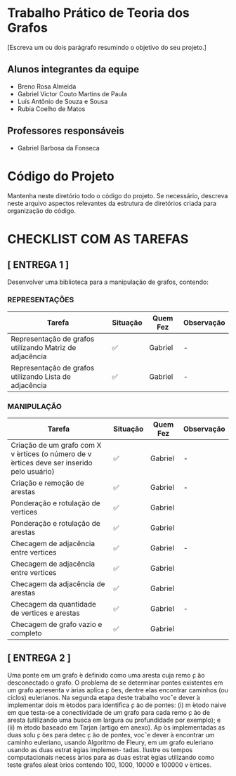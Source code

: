 # Trabalho Prático de Teoria dos Grafos

[Escreva um ou dois  parágrafo resumindo o objetivo do seu projeto.]

## Alunos integrantes da equipe

* Breno Rosa Almeida 
* Gabriel Victor Couto Martins de Paula 
* Luís Antônio de Souza e Sousa 
* Rubia Coelho de Matos 

## Professores responsáveis

* Gabriel Barbosa da Fonseca 

# Código do Projeto

Mantenha neste diretório todo o código do projeto. Se necessário, descreva neste arquivo aspectos relevantes da estrutura de diretórios criada para organização do código.

# CHECKLIST COM AS TAREFAS

## [ ENTREGA 1 ]
Desenvolver uma biblioteca para a manipulação de grafos, contendo:

### REPRESENTAÇÕES
| Tarefa                                                  | Situação | Quem Fez | Observação |
| ------------------------------------------------------- | -------- | -------- | ---------- |
| Representação de grafos utilizando Matriz de adjacência | ✅       | Gabriel  | -          |
| Representação de grafos utilizando Lista de adjacência  | ✅       | Gabriel  | -          |

### MANIPULAÇÃO

| Tarefa                                                                                     | Situação | Quem Fez | Observação |
| ------------------------------------------------------------------------------------------ | -------- | -------- | ---------- |
| Criação de um grafo com X v ́ertices (o número de v ́ertices deve ser inserido pelo usuário) | ✅       | Gabriel  | -          |
| Criação e remoção de arestas                                                               | ✅       | Gabriel  | -          |
| Ponderação e rotulação de vertices                                                         | ✅       | Gabriel  |            |
| Ponderação e rotulação de arestas                                                          | ✅       | Gabriel  |            |
| Checagem de adjacência entre vertices                                                      | ✅       | Gabriel  | -          |
| Checagem de adjacência entre vertices                                                      | ✅       | Gabriel  |            |
| Checagem da adjacência de arestas                                                          | ✅       | Gabriel  |            |
| Checagem da quantidade de vertices e arestas                                               | ✅       | Gabriel  | -          |
| Checagem de grafo vazio e completo                                                         | ✅       | Gabriel  |            |

## [ ENTREGA 2 ]

Uma ponte em um grafo  ́e definido como uma aresta cuja remo ̧c ̃ao desconectado o grafo. O problema
de se determinar pontes existentes em um grafo apresenta v ́arias aplica ̧c ̃oes, dentre elas encontrar
caminhos (ou ciclos) eulerianos. Na segunda etapa deste trabalho vocˆe dever ́a implementar dois
m ́etodos para identifica ̧c ̃ao de pontes: (i) m ́etodo naive em que testa-se a conectividade de um grafo
para cada remo ̧c ̃ao de aresta (utilizando uma busca em largura ou profundidade por exemplo); e (ii)
m ́etodo baseado em Tarjan (artigo em anexo).
Ap ́os implementadas as duas solu ̧c ̃oes para detec ̧c ̃ao de pontes, vocˆe dever ́a encontrar um caminho
euleriano, usando Algoritmo de Fleury, em um grafo euleriano usando as duas estrat ́egias implemen-
tadas. Ilustre os tempos computacionais necess ́arios para as duas estrat ́egias utilizando como teste
grafos aleat ́orios contendo 100, 1000, 10000 e 100000 v ́ertices.
